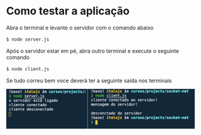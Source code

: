 # Como testar a aplicação

Abra o terminal e levante o servidor com o comando abaixo

```bash
$ node server.js
```

Após o servidor estar em pé, abra outro terminal e execute o seguinte comando
```bash
$ node client.js
```

Se tudo correu bem voce deverá ter a seguinte saída nos terminais

![saída nos terminais](./saida-dos-terminais.png)
